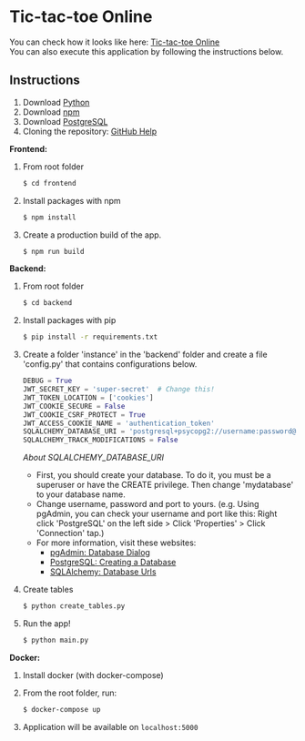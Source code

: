 # Tic-tac-toe Online
You can check how it looks like here: [Tic-tac-toe Online]  
You can also execute this application by following the instructions below.

## Instructions
1. Download [Python]
2. Download [npm]
3. Download [PostgreSQL]
4. Cloning the repository: [GitHub Help]

**Frontend:** 
1. From root folder
    ```sh
    $ cd frontend
    ```
2. Install packages with npm
    ```sh
    $ npm install
    ```
3. Create a production build of the app.
    ```sh
    $ npm run build
    ```

**Backend:** 
1. From root folder
    ```sh
    $ cd backend
    ```    
2. Install packages with pip
    ```sh
    $ pip install -r requirements.txt
    ```
3. Create a folder 'instance' in the 'backend' folder and create a file 'config.py' that contains configurations below.
    ```python
    DEBUG = True
    JWT_SECRET_KEY = 'super-secret'  # Change this!
    JWT_TOKEN_LOCATION = ['cookies']
    JWT_COOKIE_SECURE = False
    JWT_COOKIE_CSRF_PROTECT = True
    JWT_ACCESS_COOKIE_NAME = 'authentication_token'
    SQLALCHEMY_DATABASE_URI = 'postgresql+psycopg2://username:password@localhost:port/mydatabase'
    SQLALCHEMY_TRACK_MODIFICATIONS = False
    ```
    _About SQLALCHEMY_DATABASE_URI_
    - First, you should create your database. To do it, you must be a superuser or have the CREATE privilege. Then change 'mydatabase' to your database name.
    - Change username, password and port to yours. (e.g. Using pgAdmin, you can check your username and port like this: Right click 'PostgreSQL' on the left side > Click 'Properties' > Click 'Connection' tap.)
    - For more information, visit these websites: 
        - [pgAdmin: Database Dialog]
        - [PostgreSQL: Creating a Database]
        - [SQLAlchemy: Database Urls]
4. Create tables
    ```sh
    $ python create_tables.py
    ```
5. Run the app!
    ```sh
    $ python main.py
    ```


   
   [Tic-tac-toe Online]: <https://jjyyoon.github.io/#/project/tictactoe>
   [Python]: <https://www.python.org/>
   [npm]: <https://docs.npmjs.com/downloading-and-installing-node-js-and-npm>
   [PostgreSQL]: <https://www.postgresql.org/>
   [GitHub Help]: <https://help.github.com/en/github/creating-cloning-and-archiving-repositories/cloning-a-repository>
   [pgAdmin: Database Dialog]: <https://www.pgadmin.org/docs/pgadmin4/latest/database_dialog.html>
   [PostgreSQL: Creating a Database]: <https://www.postgresql.org/docs/current/manage-ag-createdb.html>
   [SQLAlchemy: Database Urls]: <https://docs.sqlalchemy.org/en/13/core/engines.html#database-urls>


**Docker:** 
1. Install docker (with docker-compose)

2. From the root folder, run:
    ```sh
    $ docker-compose up
    ```

3. Application will be available on `localhost:5000`